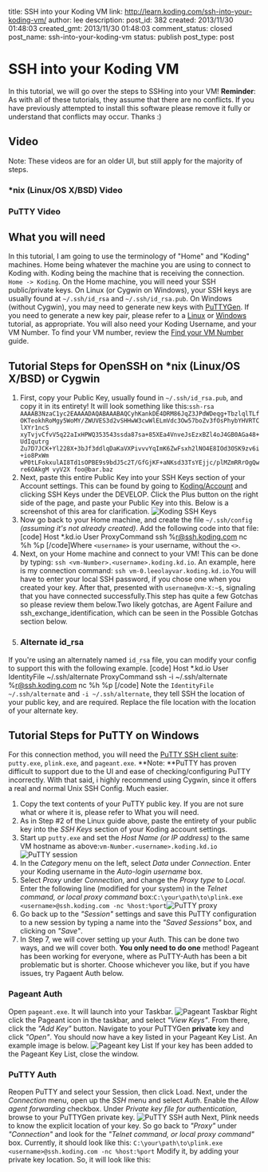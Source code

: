 title: SSH into your Koding VM
link: http://learn.koding.com/ssh-into-your-koding-vm/
author: lee
description: 
post_id: 382
created: 2013/11/30 01:48:03
created_gmt: 2013/11/30 01:48:03
comment_status: closed
post_name: ssh-into-your-koding-vm
status: publish
post_type: post

# SSH into your Koding VM

In this tutorial, we will go over the steps to SSHing into your VM! **Reminder**: As with all of these tutorials, they assume that there are no conflicts. If you have previously attempted to install this software please remove it fully or understand that conflicts may occur. Thanks :) 

## Video

Note: These videos are for an older UI, but still apply for the majority of steps. 

### *nix (Linux/OS X/BSD) Video

### PuTTY Video

## What you will need

In this tutorial, I am going to use the terminology of "Home" and "Koding" machines. Home being whatever the machine you are using to connect to Koding with. Koding being the machine that is receiving the connection. `Home -> Koding`. On the Home machine, you will need your SSH public/private keys. On Linux (or Cygwin on Windows), your SSH keys are usually found at `~/.ssh/id_rsa` and `~/.ssh/id_rsa.pub`. On Windows (without Cygwin), you may need to generate new keys with [PuTTYGen](http://www.chiark.greenend.org.uk/~sgtatham/putty/download.html). If you need to generate a new key pair, please refer to a [Linux](https://help.github.com/articles/generating-ssh-keys) or [Windows](http://katsande.com/using-puttygen-to-generate-ssh-private-public-keys) tutorial, as appropriate. You will also need your Koding Username, and your VM Number. To find your VM number, review the [Find your VM Number](/docs/guides/find-your-vm-number/) guide. 

## Tutorial Steps for OpenSSH on *nix (Linux/OS X/BSD) or Cygwin

  1. First, copy your Public Key, usually found in `~/.ssh/id_rsa.pub`, and copy it in its entirety! It will look something like this:`ssh-rsa AAAAB3NzaC1yc2EAAAADAQABAAABAQCyhKankDE4DRM86JqZ3JPdWDeqg+TbzlqlTLf OKTeokhRoMgy5WoMY/ZWUVES3d2vSHHwW3cwWlELmVdc3Ow57boZv3fOsPhybYHVRTClXYr1ncS xyTvjvCfvV5q22aIxHPWQ353543ssda87sa+85XEa4VnveJsEzxBZl4oJ4GB0AGa48+UdIqutrg Zu7D7JCK+Yl228X+3bJf3ddlqDaKaVXPivvvYqImK6ZwFsxh2lNO4E8IOd3OSK9zv6i+io8PxWm wP0tLFokxulAI8Td1sOPBE9s9bdJ5c2T/GfGjKF+aNKsd33TsYEjjc/plMZmRRrOgQwre6OAkgM vyV2X foo@bar.baz`
  2. Next, paste this entire Public Key into your SSH Keys section of your Account settings. This can be found by going to [Koding/Account](https://koding.com/Account) and clicking SSH Keys under the DEVELOP. Click the Plus button on the right side of the page, and paste your Public Key into this. Below is a screenshot of this area for clarification. ![Koding SSH Keys](/wp-content/uploads/sshkeys.png)
  3. Now go back to your Home machine, and create the file `~/.ssh/config` _(assuming it's not already created)_. Add the following code into that file:[code] Host *.kd.io User <username> ProxyCommand ssh %r@ssh.koding.com nc %h %p [/code]Where `<username>` is your username, without the `<>`.
  4. Next, on your Home machine and connect to your VM! This can be done by typing: `ssh <vm-Number>.<username>.koding.kd.io`. An example, here is my connection command: `ssh vm-0.leeolayvar.koding.kd.io`.You will have to enter your local SSH password, if you chose one when you created your key. After that, presented with `username@vm-X:~$`, signaling that you have connected successfully.This step has quite a few Gotchas so please review them below.Two likely gotchas, are Agent Failure and ssh_exchange_identification, which can be seen in the Possible Gotchas section below.
  5. ### Alternate id_rsa

If you're using an alternately named `id_rsa` file, you can modify your config to support this with the following example. [code] Host *.kd.io User <username> IdentityFile ~/.ssh/alternate ProxyCommand ssh -i ~/.ssh/alternate %r@ssh.koding.com nc %h %p [/code] Note the `IdentityFile ~/.ssh/alternate` and `-i ~/.ssh/alternate`, they tell SSH the location of your public key, and are required. Replace the file location with the location of your alternate key.

## Tutorial Steps for PuTTY on Windows

For this connection method, you will need the [PuTTY SSH client suite](http://www.chiark.greenend.org.uk/~sgtatham/putty/): `putty.exe`, `plink.exe`, and `pageant.exe`. **Note: **PuTTY has proven difficult to support due to the UI and ease of checking/configuring PuTTY incorrectly. With that said, i highly recommend using Cygwin, since it offers a real and normal Unix SSH Config. Much easier. 

  1. Copy the text contents of your PuTTY public key. If you are not sure what or where it is, please refer to What you will need.
  2. As in Step #2 of the Linux guide above, paste the entirety of your public key into the _SSH Keys_ section of your Koding account settings.
  3. Start up `putty.exe` and set the _Host Name (or IP address)_ to the same VM hostname as above:`vm-Number.<username>.koding.kd.io`![PuTTY session](/wp-content/uploads/puttysession.png)
  4. In the _Category_ menu on the left, select _Data_ under _Connection_. Enter your Koding username in the _Auto-login username_ box.
  5. Select _Proxy_ under _Connection_, and change the _Proxy type_ to _Local_. Enter the following line (modified for your system) in the _Telnet command, or local proxy command_ box:`C:\your\path\to\plink.exe <username>@ssh.koding.com -nc %host:%port`![PuTTY proxy](/wp-content/uploads/puttyproxy.png)
  6. Go back up to the _"Session"_ settings and save this PuTTY configuration to a new session by typing a name into the _"Saved Sessions"_ box, and clicking on _"Save"_.
  7. In Step 7, we will cover setting up your Auth. This can be done two ways, and we will cover both. **You only need to do one** method! Pageant has been working for everyone, where as PuTTY-Auth has been a bit problematic but is shorter. Choose whichever you like, but if you have issues, try Pagaent Auth below. 

### Pageant Auth

Open `pageant.exe`. It will launch into your Taskbar. ![Pageant Taskbar](/wp-content/uploads/pageanttaskbar.png) Right click the Pageant icon in the taskbar, and select _"View Keys"_. From there, click the _"Add Key"_ button. Navigate to your PuTTYGen **private** key and click _"Open"_. You should now have a key listed in your Pageant Key List. An example image is below. ![Pageant key List](http://learn.koding.com/wp-content/uploads/pageantkeylist.png) If your key has been added to the Pageant Key List, close the window. 

### PuTTY Auth

Reopen PuTTY and select your Session, then click Load. Next, under the _Connection_ menu, open up the _SSH_ menu and select _Auth_. Enable the _Allow agent forwarding_ checkbox. Under _Private key file for authentication_, browse to your PuTTYGen private key. ![PuTTY SSH auth](/wp-content/uploads/puttyauth.png) Next, Plink needs to know the explicit location of your key. So go back to _"Proxy"_ under _"Connection"_ and look for the _"Telnet command, or local proxy command"_ box. Currently, it should look like this: `C:\your\path\to\plink.exe <username>@ssh.koding.com -nc %host:%port` Modify it, by adding your private key location. So, it will look like this: